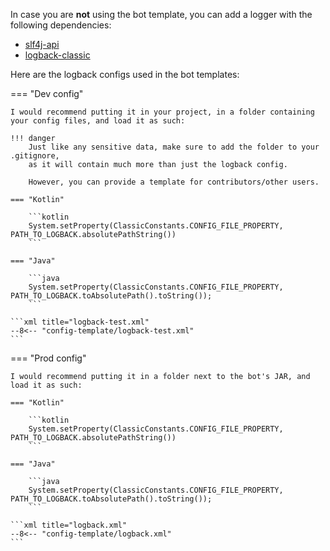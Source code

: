 In case you are **not** using the bot template, you can add a logger with the following dependencies:

- [slf4j-api](https://mvnrepository.com/artifact/org.slf4j/slf4j-api/latest)
- [logback-classic](https://mvnrepository.com/artifact/ch.qos.logback/logback-classic/latest)

Here are the logback configs used in the bot templates:

=== "Dev config"

    I would recommend putting it in your project, in a folder containing your config files, and load it as such:

    !!! danger
        Just like any sensitive data, make sure to add the folder to your .gitignore, 
        as it will contain much more than just the logback config.
        
        However, you can provide a template for contributors/other users.

    === "Kotlin"

        ```kotlin
        System.setProperty(ClassicConstants.CONFIG_FILE_PROPERTY, PATH_TO_LOGBACK.absolutePathString())
        ```
    
    === "Java"
    
        ```java
        System.setProperty(ClassicConstants.CONFIG_FILE_PROPERTY, PATH_TO_LOGBACK.toAbsolutePath().toString());
        ```

    ```xml title="logback-test.xml"
    --8<-- "config-template/logback-test.xml"
    ```

=== "Prod config"

    I would recommend putting it in a folder next to the bot's JAR, and load it as such:

    === "Kotlin"

        ```kotlin
        System.setProperty(ClassicConstants.CONFIG_FILE_PROPERTY, PATH_TO_LOGBACK.absolutePathString())
        ```
    
    === "Java"
    
        ```java
        System.setProperty(ClassicConstants.CONFIG_FILE_PROPERTY, PATH_TO_LOGBACK.toAbsolutePath().toString());
        ```

    ```xml title="logback.xml"
    --8<-- "config-template/logback.xml"
    ```